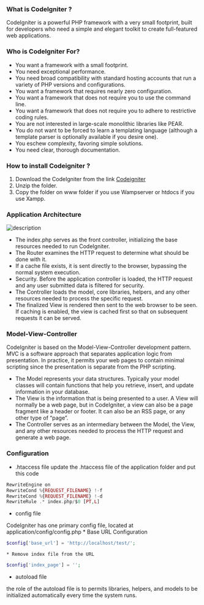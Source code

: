 ### What is CodeIgniter ?

CodeIgniter is a powerful PHP framework with a very small footprint, built for developers who need a simple and elegant toolkit to create full-featured web applications.

### Who is CodeIgniter For?

* You want a framework with a small footprint.
* You need exceptional performance.
* You need broad compatibility with standard hosting accounts that run a variety of PHP versions and configurations.
* You want a framework that requires nearly zero configuration.
* You want a framework that does not require you to use the command line.
* You want a framework that does not require you to adhere to restrictive coding rules.
* You are not interested in large-scale monolithic libraries like PEAR.
* You do not want to be forced to learn a templating language (although a template parser is optionally available if you desire one).
* You eschew complexity, favoring simple solutions.
* You need clear, thorough documentation.

### How to install Codeigniter ?

1. Download the CodeIgniter from the link [Codeigniter](https://www.codeigniter.com/download) 
2. Unzip the folder.
3. Copy the folder on www folder if you use Wampserver or htdocs if you use Xampp.

### Application Architecture



![description](https://raw.githubusercontent.com/pluralsight/guides/master/images/b213c382-07fa-45eb-a6c7-6607dd9c7555.gif)


* The index.php serves as the front controller, initializing the base resources needed to run CodeIgniter.
* The Router examines the HTTP request to determine what should be done with it.
* If a cache file exists, it is sent directly to the browser, bypassing the normal system execution.
* Security. Before the application controller is loaded, the HTTP request and any user submitted data is filtered for security.
* The Controller loads the model, core libraries, helpers, and any other resources needed to process the specific request.
* The finalized View is rendered then sent to the web browser to be seen. If caching is enabled, the view is cached first so that on subsequent requests it can be served.

### Model-View-Controller

CodeIgniter is based on the Model-View-Controller development pattern. MVC is a software approach that separates application logic from presentation. In practice, it permits your web pages to contain minimal scripting since the presentation is separate from the PHP scripting.

* The Model represents your data structures. Typically your model classes will contain functions that help you retrieve, insert, and update information in your database.
* The View is the information that is being presented to a user. A View will normally be a web page, but in CodeIgniter, a view can also be a page fragment like a header or footer. It can also be an RSS page, or any other type of “page”.
* The Controller serves as an intermediary between the Model, the View, and any other resources needed to process the HTTP request and generate a web page.


### Configuration

* .htaccess file
update the .htaccess file of the application folder and put this code

```php
RewriteEngine on
RewriteCond %{REQUEST_FILENAME} !-f
RewriteCond %{REQUEST_FILENAME} !-d
RewriteRule .* index.php/$0 [PT,L]
 ```
* config file 
 
 CodeIgniter has one primary config file, located at application/config/config.php
    * Base URL Configuration 
```php
$config['base_url'] = 'http://localhost/test/';
 ```
    * Remove index file from the URL 
```php
$config['index_page'] = '';
 ```
* autoload file 

the role of the autoload file is to permits libraries, helpers, and models to be initialized automatically every time the system runs.

    


